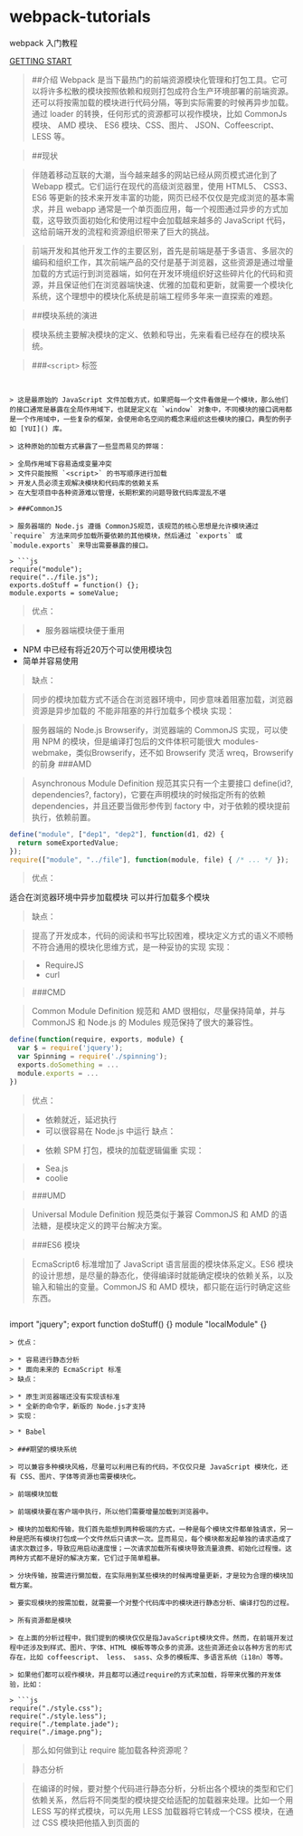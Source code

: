 # webpack-tutorials

webpack 入门教程

[GETTING START](/01-welcome-1 "welcome")

> ##介绍
> Webpack 是当下最热门的前端资源模块化管理和打包工具。它可以将许多松散的模块按照依赖和规则打包成符合生产环境部署的前端资源。还可以将按需加载的模块进行代码分隔，等到实际需要的时候再异步加载。通过 loader 的转换，任何形式的资源都可以视作模块，比如 CommonJs 模块、 AMD 模块、 ES6 模块、CSS、图片、 JSON、Coffeescript、 LESS 等。

> ##现状

> 伴随着移动互联的大潮，当今越来越多的网站已经从网页模式进化到了 Webapp 模式。它们运行在现代的高级浏览器里，使用 HTML5、 CSS3、 ES6 等更新的技术来开发丰富的功能，网页已经不仅仅是完成浏览的基本需求，并且 webapp 通常是一个单页面应用，每一个视图通过异步的方式加载，这导致页面初始化和使用过程中会加载越来越多的 JavaScript 代码，这给前端开发的流程和资源组织带来了巨大的挑战。

> 前端开发和其他开发工作的主要区别，首先是前端是基于多语言、多层次的编码和组织工作，其次前端产品的交付是基于浏览器，这些资源是通过增量加载的方式运行到浏览器端，如何在开发环境组织好这些碎片化的代码和资源，并且保证他们在浏览器端快速、优雅的加载和更新，就需要一个模块化系统，这个理想中的模块化系统是前端工程师多年来一直探索的难题。

> ##模块系统的演进

> 模块系统主要解决模块的定义、依赖和导出，先来看看已经存在的模块系统。

> ###`<script>` 标签

> ```js
<script src="module1.js"></script>
<script src="module2.js"></script>
<script src="libraryA.js"></script>
<script src="module3.js"></script>
```

> 这是最原始的 JavaScript 文件加载方式，如果把每一个文件看做是一个模块，那么他们的接口通常是暴露在全局作用域下，也就是定义在 `window` 对象中，不同模块的接口调用都是一个作用域中，一些复杂的框架，会使用命名空间的概念来组织这些模块的接口，典型的例子如 [YUI]() 库。

> 这种原始的加载方式暴露了一些显而易见的弊端：

> 全局作用域下容易造成变量冲突
> 文件只能按照 `<script>` 的书写顺序进行加载
> 开发人员必须主观解决模块和代码库的依赖关系
> 在大型项目中各种资源难以管理，长期积累的问题导致代码库混乱不堪

> ###CommonJS

> 服务器端的 Node.js 遵循 CommonJS规范，该规范的核心思想是允许模块通过 `require` 方法来同步加载所要依赖的其他模块，然后通过 `exports` 或 `module.exports` 来导出需要暴露的接口。

> ```js
require("module");
require("../file.js");
exports.doStuff = function() {};
module.exports = someValue;
```
> 优点：

> * 服务器端模块便于重用
* NPM 中已经有将近20万个可以使用模块包
* 简单并容易使用
> 缺点：

> 同步的模块加载方式不适合在浏览器环境中，同步意味着阻塞加载，浏览器资源是异步加载的
不能非阻塞的并行加载多个模块
> 实现：

> 服务器端的 Node.js
Browserify，浏览器端的 CommonJS 实现，可以使用 NPM 的模块，但是编译打包后的文件体积可能很大
modules-webmake，类似Browserify，还不如 Browserify 灵活
wreq，Browserify 的前身
> ###AMD

> Asynchronous Module Definition 规范其实只有一个主要接口 define(id?, dependencies?, factory)，它要在声明模块的时候指定所有的依赖 dependencies，并且还要当做形参传到 factory 中，对于依赖的模块提前执行，依赖前置。

```js
define("module", ["dep1", "dep2"], function(d1, d2) {
  return someExportedValue;
});
require(["module", "../file"], function(module, file) { /* ... */ });
```

> 优点：

适合在浏览器环境中异步加载模块
可以并行加载多个模块
> 缺点：

> 提高了开发成本，代码的阅读和书写比较困难，模块定义方式的语义不顺畅
不符合通用的模块化思维方式，是一种妥协的实现
> 实现：

> * RequireJS
> * curl

> ###CMD

> Common Module Definition 规范和 AMD 很相似，尽量保持简单，并与 CommonJS 和 Node.js 的 Modules 规范保持了很大的兼容性。

```js 
define(function(require, exports, module) {
  var $ = require('jquery');
  var Spinning = require('./spinning');
  exports.doSomething = ...
  module.exports = ...
})
```
> 优点：

> * 依赖就近，延迟执行
> * 可以很容易在 Node.js 中运行
> 缺点：

> * 依赖 SPM 打包，模块的加载逻辑偏重
> 实现：

> * Sea.js
> * coolie

> ###UMD

> Universal Module Definition 规范类似于兼容 CommonJS 和 AMD 的语法糖，是模块定义的跨平台解决方案。

> ###ES6 模块

> EcmaScript6 标准增加了 JavaScript 语言层面的模块体系定义。ES6 模块的设计思想，是尽量的静态化，使得编译时就能确定模块的依赖关系，以及输入和输出的变量。CommonJS 和 AMD 模块，都只能在运行时确定这些东西。

> ```js
import "jquery";
export function doStuff() {}
module "localModule" {}
```
> 优点：

> * 容易进行静态分析
> * 面向未来的 EcmaScript 标准
> 缺点：

> * 原生浏览器端还没有实现该标准
> * 全新的命令字，新版的 Node.js才支持
> 实现：

> * Babel

> ###期望的模块系统

> 可以兼容多种模块风格，尽量可以利用已有的代码，不仅仅只是 JavaScript 模块化，还有 CSS、图片、字体等资源也需要模块化。

> 前端模块加载

> 前端模块要在客户端中执行，所以他们需要增量加载到浏览器中。

> 模块的加载和传输，我们首先能想到两种极端的方式，一种是每个模块文件都单独请求，另一种是把所有模块打包成一个文件然后只请求一次。显而易见，每个模块都发起单独的请求造成了请求次数过多，导致应用启动速度慢；一次请求加载所有模块导致流量浪费、初始化过程慢。这两种方式都不是好的解决方案，它们过于简单粗暴。

> 分块传输，按需进行懒加载，在实际用到某些模块的时候再增量更新，才是较为合理的模块加载方案。

> 要实现模块的按需加载，就需要一个对整个代码库中的模块进行静态分析、编译打包的过程。

> 所有资源都是模块

> 在上面的分析过程中，我们提到的模块仅仅是指JavaScript模块文件。然而，在前端开发过程中还涉及到样式、图片、字体、HTML 模板等等众多的资源。这些资源还会以各种方言的形式存在，比如 coffeescript、 less、 sass、众多的模板库、多语言系统（i18n）等等。

> 如果他们都可以视作模块，并且都可以通过require的方式来加载，将带来优雅的开发体验，比如：

> ```js
require("./style.css");
require("./style.less");
require("./template.jade");
require("./image.png");
```

> 那么如何做到让 require 能加载各种资源呢？

> 静态分析

> 在编译的时候，要对整个代码进行静态分析，分析出各个模块的类型和它们依赖关系，然后将不同类型的模块提交给适配的加载器来处理。比如一个用 LESS 写的样式模块，可以先用 LESS 加载器将它转成一个CSS 模块，在通过 CSS 模块把他插入到页面的 <style> 标签中执行。Webpack 就是在这样的需求中应运而生。

> 同时，为了能利用已经存在的各种框架、库和已经写好的文件，我们还需要一个模块加载的兼容策略，来避免重写所有的模块。

> 那么接下来，让我们开始 Webpack 的神奇之旅吧。
